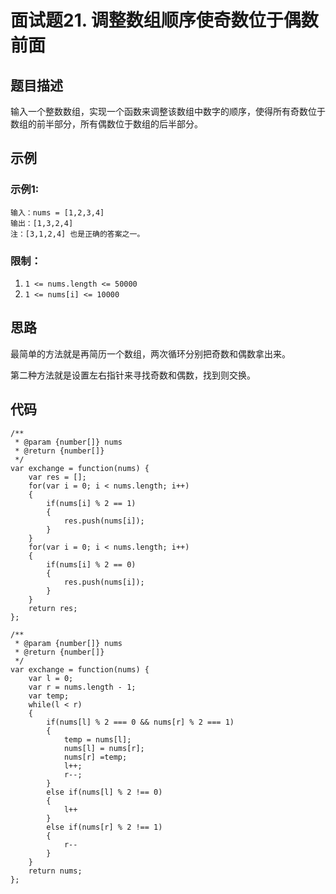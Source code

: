 # 面试题21. 调整数组顺序使奇数位于偶数前面

## 题目描述

输入一个整数数组，实现一个函数来调整该数组中数字的顺序，使得所有奇数位于数组的前半部分，所有偶数位于数组的后半部分。

## 示例

### 示例1:

```
输入：nums = [1,2,3,4]
输出：[1,3,2,4] 
注：[3,1,2,4] 也是正确的答案之一。
```

### 限制：

1. `1 <= nums.length <= 50000`
2. `1 <= nums[i] <= 10000`

## 思路

最简单的方法就是再简历一个数组，两次循环分别把奇数和偶数拿出来。

第二种方法就是设置左右指针来寻找奇数和偶数，找到则交换。

## 代码

```
/**
 * @param {number[]} nums
 * @return {number[]}
 */
var exchange = function(nums) {
    var res = [];
    for(var i = 0; i < nums.length; i++)
    {
        if(nums[i] % 2 == 1)
        {
            res.push(nums[i]);
        }
    }
    for(var i = 0; i < nums.length; i++)
    {
        if(nums[i] % 2 == 0)
        {
            res.push(nums[i]);
        }
    }
    return res;
};

/**
 * @param {number[]} nums
 * @return {number[]}
 */
var exchange = function(nums) {
    var l = 0;
    var r = nums.length - 1;
    var temp;
    while(l < r)
    {
        if(nums[l] % 2 === 0 && nums[r] % 2 === 1)
        {
            temp = nums[l];
            nums[l] = nums[r];
            nums[r] =temp;
            l++;
            r--;
        }
        else if(nums[l] % 2 !== 0)
        {
            l++
        }
        else if(nums[r] % 2 !== 1)
        {
            r--
        }
    }
    return nums;
};
```

